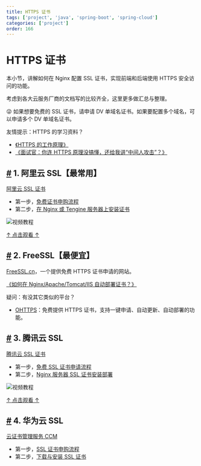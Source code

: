 ```yaml
---
title: HTTPS 证书
tags: ['project', 'java', 'spring-boot', 'spring-cloud']
categories: ['project']
order: 166
---
```

# HTTPS 证书

本小节，讲解如何在 Nginx 配置 SSL 证书，实现前端和后端使用 HTTPS 安全访问的功能。

 考虑到各大云服务厂商的文档写的比较齐全，这里更多做汇总与整理。

 😜 如果想要免费的 SSL 证书，请申请 DV 单域名证书。如果要配置多个域名，可以申请多个 DV 单域名证书。

 友情提示：HTTPS 的学习资料？

 * [《HTTPS 的工作原理》](http://www.iocoder.cn/Fight/How-HTTPS-works/?yudao)
* [《面试官：你连 HTTPS 原理没搞懂，还给我讲“中间人攻击”？》](http://www.iocoder.cn/Fight/Interviewer-You-do-not-understand-how-HTTPS-works-and-you-are-telling-me-about-the-man-in-the-middle-attack/?yudao)
 ## [#](#_1-阿里云-ssl【最常用】) 1. 阿里云 SSL【最常用】

 [阿里云 SSL 证书](https://www.aliyun.com/product/cas)

 * 第一步，[免费证书申购流程](https://help.aliyun.com/document_detail/205510.html)
* 第二步，[在 Nginx 或 Tengine 服务器上安装证书](https://help.aliyun.com/document_detail/98728.html)

 ![视频教程](https://doc.iocoder.cn/img/HTTPS%E8%AF%81%E4%B9%A6/01.png)

 [↑ 点击观看 ↑](https://cloud.video.taobao.com/play/u/901422/p/1/e/6/t/1/306659382376.mp4)

## [#](#_2-freessl【最便宜】) 2. FreeSSL【最便宜】

 [FreeSSL.cn](https://freessl.cn/)，一个提供免费 HTTPS 证书申请的网站。

 [《如何在 Nginx/Apache/Tomcat/IIS 自动部署证书？》](https://docs.certcloud.cn/docs/installation/auto/acme/)

 疑问：有没其它类似的平台？

 * [OHTTPS](https://ohttps.com/)：免费提供 HTTPS 证书，支持一键申请、自动更新、自动部署的功能。
 ## [#](#_3-腾讯云-ssl) 3. 腾讯云 SSL

 [腾讯云 SSL 证书](https://cloud.tencent.com/product/ssl)

 * 第一步，[免费 SSL 证书申请流程](https://cloud.tencent.com/document/product/400/6814)
* 第二步，[Nginx 服务器 SSL 证书安装部署](https://cloud.tencent.com/document/product/400/35244)

 ![视频教程](https://doc.iocoder.cn/img/HTTPS%E8%AF%81%E4%B9%A6/02.png)

 [↑ 点击观看 ↑](https://cloud.tencent.com/document/product/400/35244)

## [#](#_4-华为云-ssl) 4. 华为云 SSL

 [云证书管理服务 CCM](https://www.huaweicloud.com/product/ccm.html)

 * 第一步，[SSL 证书申购流程](https://support.huaweicloud.com/usermanual-ccm/ccm_01_0073.html)
* 第二步，[下载与安装 SSL 证书](https://support.huaweicloud.com/usermanual-ccm/ccm_01_0027.html)
